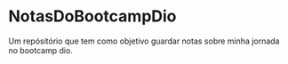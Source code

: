 # NotasDoBootcampDio
Um repósitório que tem como objetivo guardar notas sobre minha jornada no bootcamp dio.
